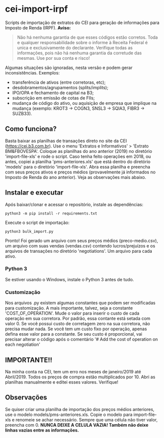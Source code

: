 # cei-import-irpf

Scripts de importação de extratos do CEI para geração de informações para Imposto de Renda (IRPF). **Aviso:**

> Não há nenhuma garantia de que esses códigos estão corretos. 
> Toda e qualquer responsabilidade sobre o informe à Receita Federal é unica e exclusivamente do declarante. 
> Verifique todas as informações, pois não há nenhuma garantia da corretude das mesmas. Use por sua conta e risco!

Algumas situações são ignoradas, nesta versão e podem gerar inconsistências. Exemplos:

 - transferência de ativos (entre corretoras, etc);
 - desdobramentos/agrupamentos (splits/implits);
 - IPO/OPA e fechamento de capital na B3;
 - subscrição em emissão de cotas de FIIs;
 - mudança de código do ativo, ou aquisição de empresa que implique na mudança (exemplo: KROT3 -> COGN3, SNSL3 -> SQIA3, FIBR3 -> SUZB33).

## Como funciona?

Basta baixar as planilhas de transações direto no site da CEI (https://cei.b3.com.br). Use o menu 'Extratos e Informativos' > 'Extrato BM&FBOVESPA'. Coloque as planilhas do ano anterior (2019) no diretório 'import-file-xls' e rode o script. Caso tenha feito operações em 2018, ou antes, copiei a planilha 'pms-anteriores.xls' que está dentro do diretório 'models' para o diretório 'import-file-xls'. Abra essa planilha e preencha com seus preços ativos e preços médios (provavelmente já informados no Imposto de Renda do ano anterior). Veja as observações mais abaixo.

## Instalar e executar

Após baixar/clonar e acessar o repositório, instale as dependências:

  `python3 -m pip install -r requirements.txt`

Execute o script de importação:

  `python3 bulk_import.py`

Pronto! Foi gerado um arquivo com seus preços médios (preco-medio.csv), um arquivo com suas vendas (vendas.csv) contendo lucros/prejuízos e os arquivos de transações no diretório 'negotiations'. Um arquivo para cada ativo.

### Python 3

Se estiver usando o Windows, instale o Python 3 antes de tudo.

### Customização

Nos arquivos .py existem algumas constantes que podem ser modificadas para customização. A mais importante, talvez, seja a constante 'COST_OF_OPERATION'. Mude o valor para inserir o custo de cada operação em sua corretora. Por padrão, essa contante está setada com valor 0. Se você possui custo de corretagem zero na sua corretora, não precisa mudar nada. Se você tem um custo fixo por operação, apenas defina esse valor para a constante. Se seu custo é proporcional, vai precisar alterar o código após o comentário '# Add the cost of operation on each negotiation'

## IMPORTANTE!!

Na minha conta na CEI, tem um erro nos meses de janeiro/2019 até Abril/2019. Todos os preços de compra estão multiplicados por 10. Abri as planilhas manualmente e editei esses valores. Verifique!


## Observações

Se quiser criar uma planilha de importação dos preços médios anteriores, use o modelo models/pms-anteriores.xls. Copie o modelo para import-file-xls e renomeie se achar necessário. Sempre que uma célula não tiver valor, preencha com 0. **NUNCA DEIXE A CELULA VAZIA! Também não deixe linhas vazias entre as informações.**

